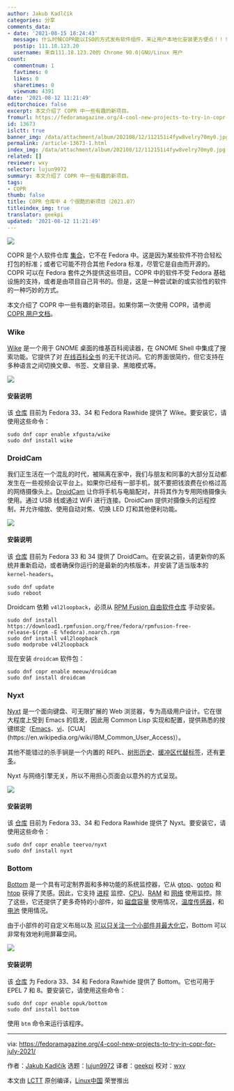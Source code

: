 ```yaml
---
author: Jakub Kadlčík
categories: 分享
comments_data:
- date: '2021-08-15 18:24:43'
  message: 什么时候COPR能以ISO的方式发布软件组件，来让用户本地化安装更方便点！！！
  postip: 111.18.123.20
  username: 来自111.18.123.20的 Chrome 90.0|GNU/Linux 用户
count:
  commentnum: 1
  favtimes: 0
  likes: 0
  sharetimes: 0
  viewnum: 4391
date: '2021-08-12 11:21:49'
editorchoice: false
excerpt: 本文介绍了 COPR 中一些有趣的新项目。
fromurl: https://fedoramagazine.org/4-cool-new-projects-to-try-in-copr-for-july-2021/
id: 13673
islctt: true
banner_img: /data/attachment/album/202108/12/112151i4fyw8velry70my0.jpg
permalink: /article-13673-1.html
index_img: /data/attachment/album/202108/12/112151i4fyw8velry70my0.jpg.thumb.jpg
related: []
reviewer: wxy
selector: lujun9972
summary: 本文介绍了 COPR 中一些有趣的新项目。
tags:
- COPR
thumb: false
title: COPR 仓库中 4 个很酷的新项目（2021.07）
titleindex_img: true
translator: geekpi
updated: '2021-08-12 11:21:49'
---
```


![](/data/attachment/album/202108/12/112151i4fyw8velry70my0.jpg)


COPR 是个人软件仓库 [集合](https://copr.fedorainfracloud.org/)，它不在 Fedora 中。这是因为某些软件不符合轻松打包的标准；或者它可能不符合其他 Fedora 标准，尽管它是自由而开源的。COPR 可以在 Fedora 套件之外提供这些项目。COPR 中的软件不受 Fedora 基础设施的支持，或者是由项目自己背书的。但是，这是一种尝试新的或实验性的软件的一种巧妙的方式。


本文介绍了 COPR 中一些有趣的新项目。如果你第一次使用 COPR，请参阅 [COPR 用户文档](https://docs.pagure.org/copr.copr/user_documentation.html)。


### Wike


[Wike](https://github.com/hugolabe/Wike) 是一个用于 GNOME 桌面的维基百科阅读器，在 GNOME Shell 中集成了搜索功能。它提供了对 [在线百科全书](https://en.wikipedia.org/wiki/Main_Page) 的无干扰访问。它的界面很简约，但它支持在多种语言之间切换文章、书签、文章目录、黑暗模式等。


![](/data/attachment/album/202108/12/112151er8rzabrabr4vabo.png)


#### 安装说明


该 [仓库](https://copr.fedorainfracloud.org/coprs/xfgusta/wike/) 目前为 Fedora 33、34 和 Fedora Rawhide 提供了 Wike。要安装它，请使用这些命令：



```
sudo dnf copr enable xfgusta/wike
sudo dnf install wike

```

### DroidCam


我们正生活在一个混乱的时代，被隔离在家中，我们与朋友和同事的大部分互动都发生在一些视频会议平台上。如果你已经有一部手机，就不要把钱浪费在价格过高的网络摄像头上。[DroidCam](https://www.dev47apps.com/) 让你将手机与电脑配对，并将其作为专用网络摄像头使用。通过 USB 线或通过 WiFi 进行连接。DroidCam 提供对摄像头的远程控制，并允许缩放、使用自动对焦、切换 LED 灯和其他便利功能。


![](/data/attachment/album/202108/12/112152a32sxu8u226j686p.png)


#### 安装说明


该 [仓库](https://copr.fedorainfracloud.org/coprs/meeuw/droidcam) 目前为 Fedora 33 和 34 提供了 DroidCam。在安装之前，请更新你的系统并重新启动，或者确保你运行的是最新的内核版本，并安装了适当版本的 `kernel-headers`。



```
sudo dnf update
sudo reboot

```

Droidcam 依赖 `v4l2loopback`，必须从 [RPM Fusion 自由软件仓库](https://docs.fedoraproject.org/en-US/quick-docs/setup_rpmfusion/#proc_enabling-the-rpmfusion-repositories-using-command-line-utilities_enabling-the-rpmfusion-repositories) 手动安装。



```
sudo dnf install https://download1.rpmfusion.org/free/fedora/rpmfusion-free-release-$(rpm -E %fedora).noarch.rpm
sudo dnf install v4l2loopback
sudo modprobe v4l2loopback

```

现在安装 `droidcam` 软件包：



```
sudo dnf copr enable meeuw/droidcam
sudo dnf install droidcam

```

### Nyxt


[Nyxt](https://nyxt.atlas.engineer/) 是一个面向键盘、可无限扩展的 Web 浏览器，专为高级用户设计。它在很大程度上受到 Emacs 的启发，因此用 Common Lisp 实现和配置，提供熟悉的按键绑定（[Emacs](https://en.wikipedia.org/wiki/Emacs)、[vi](https://en.wikipedia.org/wiki/Vim_(text_editor))、[CUA](https://en.wikipedia.org/wiki/IBM_Common_User_Access)）。


其他不能错过的杀手锏是一个内置的 REPL、[树形历史](https://nyxt.atlas.engineer/#tree)、[缓冲区代替标签](https://nyxt.atlas.engineer/#fuzzy)，还有[更多](https://nyxt.atlas.engineer/)。


Nyxt 与网络引擎无关，所以不用担心页面会以意外的方式呈现。


![](/data/attachment/album/202108/12/112152dwz652r76rqz7977.png)


#### 安装说明


该 [仓库](https://copr.fedorainfracloud.org/coprs/teervo/nyxt/) 目前为 Fedora 33、34 和 Fedora Rawhide 提供了 Nyxt。要安装它，请使用这些命令：



```
sudo dnf copr enable teervo/nyxt
sudo dnf install nyxt

```

### Bottom


[Bottom](https://github.com/ClementTsang/bottom) 是一个具有可定制界面和多种功能的系统监控器，它从 [gtop](https://github.com/aksakalli/gtop)、[gotop](https://github.com/xxxserxxx/gotop) 和 [htop](https://github.com/htop-dev/htop/) 获得了灵感。因此，它支持 [进程](https://clementtsang.github.io/bottom/nightly/usage/widgets/process/) 监控、[CPU](https://clementtsang.github.io/bottom/nightly/usage/widgets/cpu/)、[RAM](https://clementtsang.github.io/bottom/nightly/usage/widgets/memory/) 和 [网络](https://clementtsang.github.io/bottom/nightly/usage/widgets/network/) 使用监控。除了这些，它还提供了更多奇特的小部件，如 [磁盘容量](https://clementtsang.github.io/bottom/nightly/usage/widgets/disk/) 使用情况，[温度传感器](https://clementtsang.github.io/bottom/nightly/usage/widgets/temperature/)，和 [电池](https://clementtsang.github.io/bottom/nightly/usage/widgets/battery/) 使用情况。


由于小部件的可自定义布局以及 [可以只关注一个小部件并最大化它](https://clementtsang.github.io/bottom/nightly/usage/general-usage/#expansion)，Bottom 可以非常有效地利用屏幕空间。


![](/data/attachment/album/202108/12/112152wh8hql78q4q7s84w.png)


#### 安装说明


该 [仓库](https://copr.fedorainfracloud.org/coprs/opuk/bottom/) 为 Fedora 33、34 和 Fedora Rawhide 提供了 Bottom。它也可用于 EPEL 7 和 8。要安装它，请使用这些命令：



```
sudo dnf copr enable opuk/bottom
sudo dnf install bottom

```

使用 `btm` 命令来运行该程序。




---


via: <https://fedoramagazine.org/4-cool-new-projects-to-try-in-copr-for-july-2021/>


作者：[Jakub Kadlčík](https://fedoramagazine.org/author/frostyx/) 选题：[lujun9972](https://github.com/lujun9972) 译者：[geekpi](https://github.com/geekpi) 校对：[wxy](https://github.com/wxy)


本文由 [LCTT](https://github.com/LCTT/TranslateProject) 原创编译，[Linux中国](https://linux.cn/) 荣誉推出